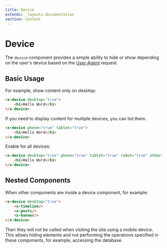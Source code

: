 ```yaml
---
title: Device
extends: _layouts.documentation
section: content
---
```


# Device

The `device` component provides a simple ability to hide or show depending on the user's device based on the [User-Agent](https://developer.mozilla.org/en-US/docs/Web/HTTP/Headers/User-Agent) request.

## Basic Usage

For example, show content only on desktop:

```html
<x-device desktop="true">
    <h1>Hello Word</h1>
</x-device>
```

If you need to display content for multiple devices, you can list them:

```html
<x-device phone="true" tablet="true">
    <h1>Hello Word</h1>
</x-device>
```

Enable for all devices:

```html
<x-device desktop="true" phone="true" tablet="true" robot="true" other="true">
    <h1>Hello Word</h1>
</x-device>
```

## Nested Components

When other components are inside a device component, for example:

```html
<x-device desktop="true">
    <x-timeline/>
    <x-posts/>
    <x-banner/>
</x-device>
```

Then they will not be called when visiting the site using a mobile device. This allows hiding elements and not performing the operations specified in these components, for example, accessing the database.

